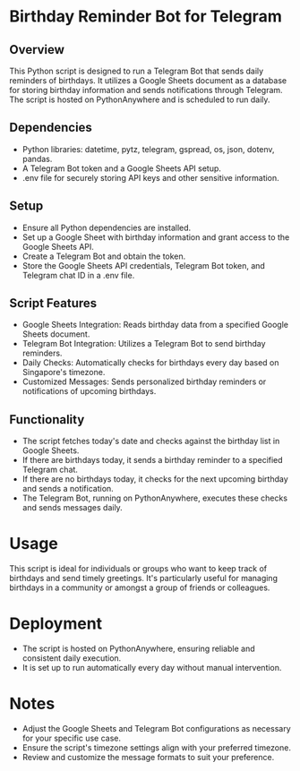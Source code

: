 # Birthday Reminder Bot for Telegram
## Overview
This Python script is designed to run a Telegram Bot that sends daily reminders of birthdays. It utilizes a Google Sheets document as a database for storing birthday information and sends notifications through Telegram. The script is hosted on PythonAnywhere and is scheduled to run daily.

## Dependencies
- Python libraries: datetime, pytz, telegram, gspread, os, json, dotenv, pandas.
- A Telegram Bot token and a Google Sheets API setup.
- .env file for securely storing API keys and other sensitive information.
## Setup
- Ensure all Python dependencies are installed.
- Set up a Google Sheet with birthday information and grant access to the Google Sheets API.
- Create a Telegram Bot and obtain the token.
- Store the Google Sheets API credentials, Telegram Bot token, and Telegram chat ID in a .env file.
## Script Features
- Google Sheets Integration: Reads birthday data from a specified Google Sheets document.
- Telegram Bot Integration: Utilizes a Telegram Bot to send birthday reminders.
- Daily Checks: Automatically checks for birthdays every day based on Singapore's timezone.
- Customized Messages: Sends personalized birthday reminders or notifications of upcoming birthdays.
## Functionality
- The script fetches today's date and checks against the birthday list in Google Sheets.
- If there are birthdays today, it sends a birthday reminder to a specified Telegram chat.
- If there are no birthdays today, it checks for the next upcoming birthday and sends a notification.
- The Telegram Bot, running on PythonAnywhere, executes these checks and sends messages daily.
# Usage
This script is ideal for individuals or groups who want to keep track of birthdays and send timely greetings. It's particularly useful for managing birthdays in a community or amongst a group of friends or colleagues.

# Deployment
- The script is hosted on PythonAnywhere, ensuring reliable and consistent daily execution.
- It is set up to run automatically every day without manual intervention.
# Notes
- Adjust the Google Sheets and Telegram Bot configurations as necessary for your specific use case.
- Ensure the script's timezone settings align with your preferred timezone.
- Review and customize the message formats to suit your preference.
